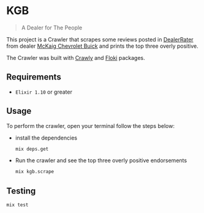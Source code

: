 # KGB

> A Dealer for The People

This project is a Crawler that scrapes some reviews posted in [DealerRater](https://www.dealerrater.com/) from dealer [McKaig Chevrolet Buick](https://www.mckaig.net/) and prints the top three overly positive.

The Crawler was built with [Crawly](https://github.com/oltarasenko/crawly) and [Floki](https://github.com/philss/floki) packages.

## Requirements

- `Elixir 1.10` or greater

## Usage

To perform the crawler, open your terminal follow the steps below:

- install the dependencies

  ```sh
  mix deps.get
  ```

- Run the crawler and see the top three overly positive endorsements

  ```sh
  mix kgb.scrape
  ```

## Testing

```sh
mix test
```
